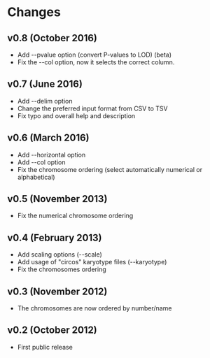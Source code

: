 
# Changes

## v0.8 (October 2016)

* Add --pvalue option (convert P-values to LOD) (beta)
* Fix the --col option, now it selects the correct column.

## v0.7 (June 2016)

* Add --delim option
* Change the preferred input format from CSV to TSV
* Fix typo and overall help and description

## v0.6 (March 2016)

* Add --horizontal option
* Add --col option
* Fix the chromosome ordering (select automatically numerical or alphabetical)

## v0.5 (November 2013)

* Fix the numerical chromosome ordering

## v0.4 (February 2013)

* Add scaling options (--scale)
* Add usage of "circos" karyotype files (--karyotype)
* Fix the chromosomes ordering

## v0.3 (November 2012)

* The chromosomes are now ordered by number/name

## v0.2 (October 2012)

* First public release
